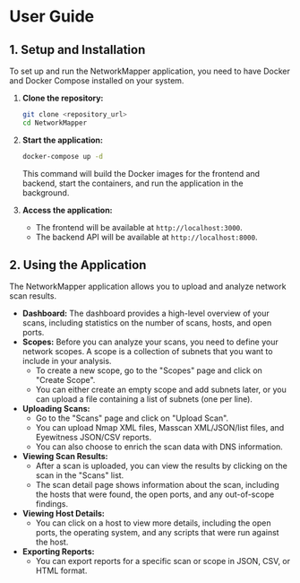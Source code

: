 # User Guide

## 1. Setup and Installation

To set up and run the NetworkMapper application, you need to have Docker and Docker Compose installed on your system.

1.  **Clone the repository:**
    ```bash
    git clone <repository_url>
    cd NetworkMapper
    ```

2.  **Start the application:**
    ```bash
    docker-compose up -d
    ```
    This command will build the Docker images for the frontend and backend, start the containers, and run the application in the background.

3.  **Access the application:**
    *   The frontend will be available at `http://localhost:3000`.
    *   The backend API will be available at `http://localhost:8000`.

## 2. Using the Application

The NetworkMapper application allows you to upload and analyze network scan results.

*   **Dashboard:** The dashboard provides a high-level overview of your scans, including statistics on the number of scans, hosts, and open ports.
*   **Scopes:** Before you can analyze your scans, you need to define your network scopes. A scope is a collection of subnets that you want to include in your analysis.
    *   To create a new scope, go to the "Scopes" page and click on "Create Scope".
    *   You can either create an empty scope and add subnets later, or you can upload a file containing a list of subnets (one per line).
*   **Uploading Scans:**
    *   Go to the "Scans" page and click on "Upload Scan".
    *   You can upload Nmap XML files, Masscan XML/JSON/list files, and Eyewitness JSON/CSV reports.
    *   You can also choose to enrich the scan data with DNS information.
*   **Viewing Scan Results:**
    *   After a scan is uploaded, you can view the results by clicking on the scan in the "Scans" list.
    *   The scan detail page shows information about the scan, including the hosts that were found, the open ports, and any out-of-scope findings.
*   **Viewing Host Details:**
    *   You can click on a host to view more details, including the open ports, the operating system, and any scripts that were run against the host.
*   **Exporting Reports:**
    *   You can export reports for a specific scan or scope in JSON, CSV, or HTML format.
